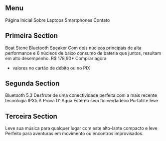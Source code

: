 ## Menu

Página Inicial
Sobre
Laptops
Smartphones
Contato

## Primeira Section

Boat Stone Bluetooth Speaker
Com dois núcleos principais de alta performance e 6 núcleos de baixo consumo de bateria que juntos, resultam em alto desempenho.
R$ 178,90\*
Comprar agora

-   valores no cartão de débito ou no PIX

## Segunda Section

Bluetooth 5.3
Desfrute de uma conectividade perfeita com a mais recente tecnologia
IPX5 À Prova D' Água
Estéreo sem fio verdadeiro
Portátil e leve

## Terceira Section

Leve sua música para qualquer lugar com este alto-lante compacto e leve
Perfeito para aventuras em movimento ou encontros improvisados.
